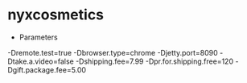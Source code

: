 # nyxcosmetics

- Parameters

-Dremote.test=true
-Dbrowser.type=chrome
-Djetty.port=8090
-Dtake.a.video=false
-Dshipping.fee=7.99
-Dpr.for.shipping.free=120
-Dgift.package.fee=5.00